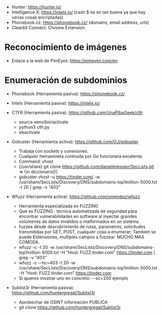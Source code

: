 - Hunter: https://hunter.io/
- Intelligence X: https://intelx.io/ (cash $ no es tan buena ya que hay varias cosas encriptadas)
- Phonebook.cz: https://phonebook.cz/ (domains, email address, urls)
- Clearbit Connect: Chrome Extension

# Reconocimiento de imágenes
- Enlace a la web de PimEyes: https://pimeyes.com/en

# Enumeración de subdominios
- Phonebook (Herramienta pasiva): https://phonebook.cz/
- Intelx (Herramienta pasiva): https://intelx.io/
- CTFR (Herramienta pasiva): https://github.com/UnaPibaGeek/ctfr
    - source venv/bin/activate
    - python3 ctfr.py 
    - deactivate    

- Gobuster (Herramienta activa): https://github.com/OJ/gobuster
    - Trabaja con sockets y conexiones.
    - Cualquier herramineta contruida por Go funcionara excelente.
    - Command: vhost
    - (/usr/share) git clone https://github.com/danielmiessler/SecLists.git => Un diccionario[!]
    - gobuster vhost -u https://tinder.com/ -w /usr/share/SecLists/Discovery/DNS/subdomains-top1million-5000.txt -t 20 | grep -v "403"

- Wfuzz (Herramienta activa): https://github.com/xmendez/wfuzz
    - Herramienta especializada en FUZZING
    - Que es FUZZING : técnica automatizada de seguridad para encontrar vulnerabilidades en software al inyectar grandes volúmenes de datos inválidos o malformados en un sistema.
    - fuzzea desde descubrimiento de rutas, parametros, solicitudes transmitidas por GET, POST, cualquier cosa a enumerar; Tambien se puede Extensiones, multiples campos a fuzzear. MUCHO MAS COMODA.
    - wfuzz -c -t 20 -w /usr/share/SecLists/Discovery/DNS/subdomains-top1million-5000.txt -H "Host: FUZZ.tinder.com"  https://tinder.com | grep -v "403"
    - wfuzz -c --hc=403 -t 20 -w /usr/share/SecLists/Discovery/DNS/subdomains-top1million-5000.txt -H "Host: FUZZ.tinder.com"  https://tinder.com 
    - Si quieres mostrar uno en concreto: --sc=200 ejemplo


- Sublist3r (Herramienta pasiva): https://github.com/huntergregal/Sublist3r
    - Aprobechar de OSINT información PUBLICA
    - git clone https://github.com/huntergregal/Sublist3r